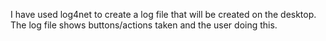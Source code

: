 I have used log4net to create a log file that will be created on the desktop.  The log file shows buttons/actions taken and the user doing this.
